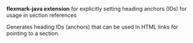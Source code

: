 **flexmark-java extension** for explicitly setting heading anchors (IDs) for usage in section references

Generates heading IDs (anchors) that can be used in HTML links for pointing to a section.
